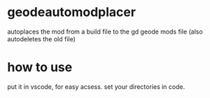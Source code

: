 # geodeautomodplacer
autoplaces the mod from a build file to the gd geode mods file (also autodeletes the old file)



# how to use
put it in vscode, for easy acsess. set your directories in code.
